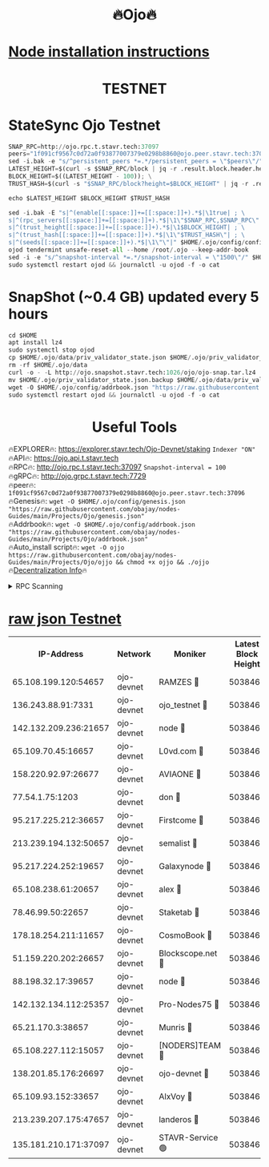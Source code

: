 <h1 align="center"> 🔥Ojo🔥</h1>

[Node installation instructions](https://github.com/obajay/nodes-Guides/tree/main/Projects/Ojo)
=

<h1 align="center"> TESTNET</h1>

# StateSync Ojo Testnet
```python
SNAP_RPC=http://ojo.rpc.t.stavr.tech:37097
peers="1f091cf9567c0d72a0f93877007379e0298b8860@ojo.peer.stavr.tech:37096"
sed -i.bak -e "s/^persistent_peers *=.*/persistent_peers = \"$peers\"/" $HOME/.ojo/config/config.toml
LATEST_HEIGHT=$(curl -s $SNAP_RPC/block | jq -r .result.block.header.height); \
BLOCK_HEIGHT=$((LATEST_HEIGHT - 100)); \
TRUST_HASH=$(curl -s "$SNAP_RPC/block?height=$BLOCK_HEIGHT" | jq -r .result.block_id.hash)

echo $LATEST_HEIGHT $BLOCK_HEIGHT $TRUST_HASH

sed -i.bak -E "s|^(enable[[:space:]]+=[[:space:]]+).*$|\1true| ; \
s|^(rpc_servers[[:space:]]+=[[:space:]]+).*$|\1\"$SNAP_RPC,$SNAP_RPC\"| ; \
s|^(trust_height[[:space:]]+=[[:space:]]+).*$|\1$BLOCK_HEIGHT| ; \
s|^(trust_hash[[:space:]]+=[[:space:]]+).*$|\1\"$TRUST_HASH\"| ; \
s|^(seeds[[:space:]]+=[[:space:]]+).*$|\1\"\"|" $HOME/.ojo/config/config.toml
ojod tendermint unsafe-reset-all --home /root/.ojo --keep-addr-book
sed -i -e "s/^snapshot-interval *=.*/snapshot-interval = \"1500\"/" $HOME/.ojo/config/app.toml
sudo systemctl restart ojod && journalctl -u ojod -f -o cat
```
# SnapShot (~0.4 GB) updated every 5 hours
```python
cd $HOME
apt install lz4
sudo systemctl stop ojod
cp $HOME/.ojo/data/priv_validator_state.json $HOME/.ojo/priv_validator_state.json.backup
rm -rf $HOME/.ojo/data
curl -o - -L http://ojo.snapshot.stavr.tech:1026/ojo/ojo-snap.tar.lz4 | lz4 -c -d - | tar -x -C $HOME/.ojo --strip-components 2
mv $HOME/.ojo/priv_validator_state.json.backup $HOME/.ojo/data/priv_validator_state.json
wget -O $HOME/.ojo/config/addrbook.json "https://raw.githubusercontent.com/obajay/nodes-Guides/main/Projects/Ojo/addrbook.json"
sudo systemctl restart ojod && journalctl -u ojod -f -o cat
```
 <h1 align="center"> Useful Tools</h1>

🔥EXPLORER🔥:        https://explorer.stavr.tech/Ojo-Devnet/staking        `Indexer "ON"` \
🔥API🔥:                     https://ojo.api.t.stavr.tech \
🔥RPC🔥:                    http://ojo.rpc.t.stavr.tech:37097              `Snapshot-interval = 100` \
🔥gRPC🔥:                  http://ojo.grpc.t.stavr.tech:7729 \
🔥peer🔥:                   `1f091cf9567c0d72a0f93877007379e0298b8860@ojo.peer.stavr.tech:37096` \
🔥Genesis🔥:    ```wget -O $HOME/.ojo/config/genesis.json "https://raw.githubusercontent.com/obajay/nodes-Guides/main/Projects/Ojo/genesis.json"``` \
🔥Addrbook🔥:    ```wget -O $HOME/.ojo/config/addrbook.json "https://raw.githubusercontent.com/obajay/nodes-Guides/main/Projects/Ojo/addrbook.json"``` \
🔥Auto_install script🔥: ```wget -O ojjo https://raw.githubusercontent.com/obajay/nodes-Guides/main/Projects/Ojo/ojjo && chmod +x ojjo && ./ojjo``` \
🔥[Decentralization Info](https://github.com/obajay/StateSync-snapshots/tree/main/Projects/Ojo/Decentralization)🔥



<details>
<summary>RPC Scanning</summary>

<h2 align="center"> We scan nodes in real time every 4 hours. And we provide the final result of RPC endpoints.
We cannot influence the operation of these nodes in any way. </h2>


```python
If Voting Power is higher than 0 --> then the Node is a validator of the network and may be subject to attack and be a potential threat to the chain.
```
```python
We marked such validators with a red symbol
```

</details>

[raw json Testnet](https://rpc-check.ojot.stavr.tech/ojot/rpc-ojot-result.json)
=


<table><tr><th>IP-Address</th><th>Network</th><th>Moniker</th><th>Latest Block Height</th><th>Earliest Block Height</th><th>Catching Up</th><th>Tx Index</th><th>Voting Power</th><th>Scan Time</th></tr><tr><td>65.108.199.120:54657</td><td>ojo-devnet</td><td>RAMZES 🔴</td><td>5038461</td><td>306156</td><td>False</td><td>on</td><td>15420</td><td>2024-01-19T16:40:23.536440864UTC</td></tr><tr><td>136.243.88.91:7331</td><td>ojo-devnet</td><td>ojo_testnet 🔴</td><td>5038462</td><td>308845</td><td>False</td><td>on</td><td>1000</td><td>2024-01-19T16:40:29.836514945UTC</td></tr><tr><td>142.132.209.236:21657</td><td>ojo-devnet</td><td>node 🔴</td><td>5038465</td><td>350001</td><td>False</td><td>on</td><td>1999</td><td>2024-01-19T16:40:47.773552803UTC</td></tr><tr><td>65.109.70.45:16657</td><td>ojo-devnet</td><td>L0vd.com 🔴</td><td>5038467</td><td>695918</td><td>False</td><td>off</td><td>998</td><td>2024-01-19T16:40:58.749694705UTC</td></tr><tr><td>158.220.92.97:26677</td><td>ojo-devnet</td><td>AVIAONE 🔴</td><td>5038464</td><td>2754001</td><td>False</td><td>on</td><td>19926</td><td>2024-01-19T16:40:42.467467052UTC</td></tr><tr><td>77.54.1.75:1203</td><td>ojo-devnet</td><td>don 🔴</td><td>5038466</td><td>2906401</td><td>False</td><td>on</td><td>10</td><td>2024-01-19T16:40:50.791679708UTC</td></tr><tr><td>95.217.225.212:36657</td><td>ojo-devnet</td><td>Firstcome 🔴</td><td>5038462</td><td>2985946</td><td>False</td><td>on</td><td>13566</td><td>2024-01-19T16:40:29.566350547UTC</td></tr><tr><td>213.239.194.132:50657</td><td>ojo-devnet</td><td>semalist 🔴</td><td>5038461</td><td>3223522</td><td>False</td><td>on</td><td>21037</td><td>2024-01-19T16:40:23.784210755UTC</td></tr><tr><td>95.217.224.252:19657</td><td>ojo-devnet</td><td>Galaxynode 🔴</td><td>5038466</td><td>3685492</td><td>False</td><td>on</td><td>11888</td><td>2024-01-19T16:40:55.717409800UTC</td></tr><tr><td>65.108.238.61:20657</td><td>ojo-devnet</td><td>alex 🔴</td><td>5038461</td><td>4158001</td><td>False</td><td>on</td><td>11359</td><td>2024-01-19T16:40:23.195523436UTC</td></tr><tr><td>78.46.99.50:22657</td><td>ojo-devnet</td><td>Staketab 🔴</td><td>5038467</td><td>4254801</td><td>False</td><td>on</td><td>1276</td><td>2024-01-19T16:40:59.017125658UTC</td></tr><tr><td>178.18.254.211:11657</td><td>ojo-devnet</td><td>CosmoBook 🔴</td><td>5038465</td><td>4392001</td><td>False</td><td>off</td><td>1057</td><td>2024-01-19T16:40:50.211316883UTC</td></tr><tr><td>51.159.220.202:26657</td><td>ojo-devnet</td><td>Blockscope.net 🔴</td><td>5038461</td><td>4425001</td><td>False</td><td>on</td><td>1730</td><td>2024-01-19T16:40:22.845386348UTC</td></tr><tr><td>88.198.32.17:39657</td><td>ojo-devnet</td><td>node 🔴</td><td>5038466</td><td>4710001</td><td>False</td><td>on</td><td>87261</td><td>2024-01-19T16:40:51.024629060UTC</td></tr><tr><td>142.132.134.112:25357</td><td>ojo-devnet</td><td>Pro-Nodes75 🔴</td><td>5038461</td><td>4938461</td><td>False</td><td>on</td><td>24651</td><td>2024-01-19T16:40:26.778301033UTC</td></tr><tr><td>65.21.170.3:38657</td><td>ojo-devnet</td><td>Munris 🔴</td><td>5038462</td><td>4938462</td><td>False</td><td>off</td><td>20123</td><td>2024-01-19T16:40:29.173223267UTC</td></tr><tr><td>65.108.227.112:15057</td><td>ojo-devnet</td><td>[NODERS]TEAM 🔴</td><td>5038467</td><td>4938467</td><td>False</td><td>off</td><td>9999</td><td>2024-01-19T16:40:56.078899388UTC</td></tr><tr><td>138.201.85.176:26697</td><td>ojo-devnet</td><td>ojo-devnet 🔴</td><td>5038467</td><td>4938467</td><td>False</td><td>on</td><td>1000024000</td><td>2024-01-19T16:40:58.408056446UTC</td></tr><tr><td>65.109.93.152:33657</td><td>ojo-devnet</td><td>AlxVoy 🔴</td><td>5038465</td><td>4943001</td><td>False</td><td>on</td><td>4491415</td><td>2024-01-19T16:40:47.489780919UTC</td></tr><tr><td>213.239.207.175:47657</td><td>ojo-devnet</td><td>landeros 🔴</td><td>5038464</td><td>4967924</td><td>False</td><td>off</td><td>11083</td><td>2024-01-19T16:40:42.767786974UTC</td></tr><tr><td>135.181.210.171:37097</td><td>ojo-devnet</td><td>STAVR-Service 🟢</td><td>5038461</td><td>5037001</td><td>False</td><td>on</td><td>0</td><td>2024-01-19T16:40:24.406501450UTC</td></tr></table>
